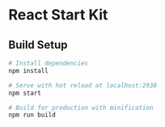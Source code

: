 # React Start Kit

## Build Setup

``` bash
# Install dependencies
npm install

# Serve with hot reload at localhost:2930
npm start

# Build for production with minification
npm run build
```
